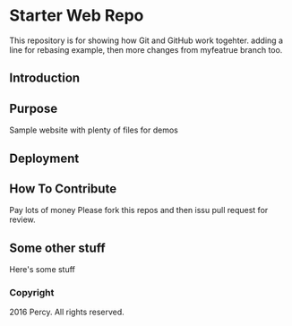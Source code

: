 # Starter Web Repo

This repository is for showing how Git and GitHub work togehter. adding a line for rebasing example, then more changes from myfeatrue branch too.

## Introduction

## Purpose

Sample website with plenty of files for demos

## Deployment

## How To Contribute

Pay lots of money
Please fork this repos and then issu pull
request for review.

## Some other stuff

Here's some stuff

### Copyright

2016 Percy. All rights reserved.